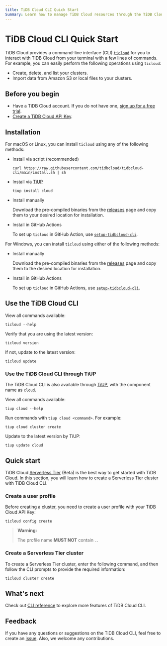 ```yaml
---
title: TiDB Cloud CLI Quick Start
Summary: Learn how to manage TiDB Cloud resources through the TiDB Cloud CLI.
---
```


# TiDB Cloud CLI Quick Start

TiDB Cloud provides a command-line interface (CLI) [`ticloud`](https://github.com/tidbcloud/tidbcloud-cli) for you to interact with TiDB Cloud from your terminal with a few lines of commands. For example, you can easily perform the following operations using `ticloud`:

- Create, delete, and list your clusters.
- Import data from Amazon S3 or local files to your clusters.

## Before you begin

- Have a TiDB Cloud account. If you do not have one, [sign up for a free trial](https://tidbcloud.com/free-trial).
- [Create a TiDB Cloud API Key](https://docs.pingcap.com/tidbcloud/api/v1beta#section/Authentication/API-Key-Management).

## Installation

<SimpleTab>
<div label="macOS/Linux">

For macOS or Linux, you can install `ticloud` using any of the following methods:

- Install via script (recommended)

    ```shell
    curl https://raw.githubusercontent.com/tidbcloud/tidbcloud-cli/main/install.sh | sh
    ```

- Install via [TiUP](https://tiup.io/)

    ```shell
    tiup install cloud
    ```

- Install manually

    Download the pre-compiled binaries from the [releases](https://github.com/tidbcloud/tidbcloud-cli/releases/latest) page and copy them to your desired location for installation.

- Install in GitHub Actions

    To set up `ticloud` in GitHub Action, use [`setup-tidbcloud-cli`](https://github.com/tidbcloud/setup-tidbcloud-cli).

</div>

<div label="Windows">

For Windows, you can install `ticloud` using either of the following methods:

- Install manually

    Download the pre-compiled binaries from the [releases](https://github.com/tidbcloud/tidbcloud-cli/releases/latest) page and copy them to the desired location for installation.

- Install in GitHub Actions

    To set up `ticloud` in GitHub Actions, use [`setup-tidbcloud-cli`](https://github.com/tidbcloud/setup-tidbcloud-cli).

</div>
</SimpleTab>

## Use the TiDB Cloud CLI

View all commands available:

```shell
ticloud --help
```

Verify that you are using the latest version:

```shell
ticloud version
```

If not, update to the latest version:

```shell
ticloud update
```

### Use the TiDB Cloud CLI through TiUP

The TiDB Cloud CLI is also available through [TiUP](https://tiup.io/), with the component name as `cloud`.

View all commands available:

```shell
tiup cloud --help
```

Run commands with `tiup cloud <command>`. For example:

```shell
tiup cloud cluster create
```

Update to the latest version by TiUP:

```shell
tiup update cloud
```

## Quick start

TiDB Cloud [Serverless Tier](/tidb-cloud/select-cluster-tier.md#serverless-tier-beta) (Beta) is the best way to get started with TiDB Cloud. In this section, you will learn how to create a Serverless Tier cluster with TiDB Cloud CLI.

### Create a user profile

Before creating a cluster, you need to create a user profile with your TiDB Cloud API Key:

```shell
ticloud config create
```

> **Warning:**
>
> The profile name **MUST NOT** contain `.`.

### Create a Serverless Tier cluster

To create a Serverless Tier cluster, enter the following command, and then follow the CLI prompts to provide the required information:

```shell
ticloud cluster create
```

## What's next

Check out [CLI reference](/tidb-cloud/cli-reference.md) to explore more features of TiDB Cloud CLI.

## Feedback

If you have any questions or suggestions on the TiDB Cloud CLI, feel free to create an [issue](https://github.com/tidbcloud/tidbcloud-cli/issues/new/choose). Also, we welcome any contributions.

